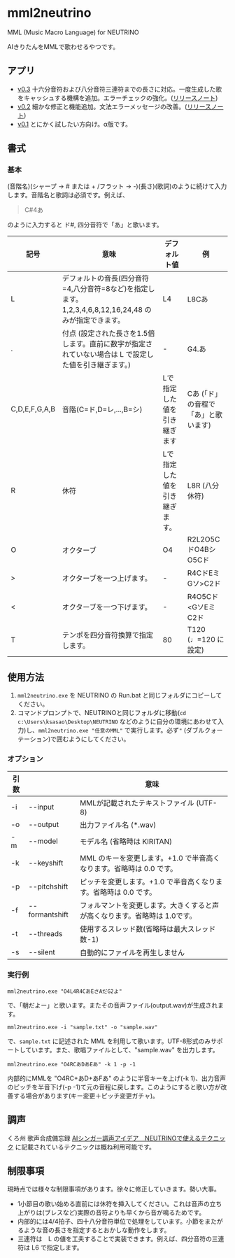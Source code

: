 # mml2neutrino
MML (Music Macro Language) for NEUTRINO

AIきりたんをMMLで歌わせるやつです。
## アプリ
- [v0.3](https://github.com/ksasao/mml2neutrino/releases/download/v0.3/mml2neutrino_v0.3.zip) 十六分音符および八分音符三連符までの長さに対応。一度生成した歌をキャッシュする機構を追加。エラーチェックの強化。([リリースノート](https://github.com/ksasao/mml2neutrino/releases/tag/v0.3))
- [v0.2](https://github.com/ksasao/mml2neutrino/files/4251015/mml2neutrino_v0.2.zip) 細かな修正と機能追加。文法エラーメッセージの改善。([リリースノート](https://github.com/ksasao/mml2neutrino/releases/tag/v0.2))
- [v0.1](https://github.com/ksasao/mml2neutrino/files/4243814/v0.1.zip) とにかく試したい方向け。α版です。

## 書式
### 基本
(音階名)(シャープ → # または + /フラット → -)(長さ)(歌詞)のように続けて入力します。音階名と歌詞は必須です。例えば、

> C#4あ

のように入力すると ド#, 四分音符で「あ」と歌います。

|記号|意味|デフォルト値|例|
|---|---|---|---|
|L|デフォルトの音長(四分音符=4,八分音符=8など)を指定します。1,2,3,4,6,8,12,16,24,48 のみが指定できます。|L4|L8Cあ|
|.|付点 (設定された長さを1.5倍します。直前に数字が指定されていない場合は L で設定した値を引き継ぎます。)|-|G4.あ|
|C,D,E,F,G,A,B|音階(C=ド,D=レ,...,B=シ)|Lで指定した値を引き継ぎます|Cあ (「ド」の音程で「あ」と歌います)|
|R|休符|Lで指定した値を引き継ぎます。|L8R (八分休符)|
|O|オクターブ|O4|R2L2O5CドO4BシO5Cド|
|>|オクターブを一つ上げます。|-|R4CドEミGソ>C2ド|
|<|オクターブを一つ下げます。|-|R4O5Cド<GソEミC2ド|
|T|テンポを四分音符換算で指定します。|80|T120 (♩=120 に設定)|

## 使用方法
1. ```mml2neutrino.exe``` を NEUTRINO の Run.bat と同じフォルダにコピーしてください。
2. コマンドプロンプトで、NEUTRINOと同じフォルダに移動(```cd c:\Users\ksasao\Desktop\NEUTRINO``` などのように自分の環境にあわせて入力)し、```mml2neutrino.exe "任意のMML"``` で実行します。必ず```"``` (ダブルクォーテーション)で囲むようにしてください。

### オプション
|引数||意味|
|---|---|---|
|-i|--input|MMLが記載されたテキストファイル (UTF-8)|
|-o|--output|出力ファイル名 (*.wav)|
|-m|--model|モデル名 (省略時は KIRITAN)|
|-k|--keyshift|MML のキーを変更します。+1.0 で半音高くなります。省略時は 0.0 です。 |
|-p|--pitchshift|ピッチを変更します。+1.0 で半音高くなります。省略時は 0.0 です。|
|-f|--formantshift|フォルマントを変更します。大きくすると声が高くなります。省略時は 1.0です。|
|-t|--threads|使用するスレッド数(省略時は最大スレッド数-1)|
|-s|--silent|自動的にファイルを再生しません|

### 実行例
```
mml2neutrino.exe "O4L4R4CあEさAだG2よ"
```
で、「朝だよー」と歌います。またその音声ファイル(output.wav)が生成されます。

```
mml2neutrino.exe -i "sample.txt" -o "sample.wav"
```
で、```sample.txt``` に記述された MML を利用して歌います。UTF-8形式のみサポートしています。また、歌唱ファイルとして、"sample.wav" を出力します。

```
mml2neutrino.exe "O4RCあDあEあ" -k 1 -p -1
```
内部的にMMLを "O4RC+あD+あFあ" のように半音キーを上げ(-k 1)、出力音声のピッチを半音下げ(-p -1)て元の音程に戻します。このようにすると歌い方が改善する場合があります(キー変更＋ピッチ変更ガチャ)。

## 調声
くろ州 歌声合成備忘録 [AIシンガー調声アイデア　NEUTRINOで使えるテクニック](https://km4osm.com/neutrino-idea/) に記載されているテクニックは概ね利用可能です。

## 制限事項
現時点では様々な制限事項があります。徐々に修正していきます。勢い大事。
- 1小節目の歌い始める直前には休符を挿入してください。これは音声の立ち上がりは(ブレスなど)実際の音符よりも早くから音が鳴るためです。
- 内部的には4/4拍子、四十八分音符単位で処理をしています。小節をまたがるような音の長さを指定するとおかしな動作をします。
- 三連符は　L の値を工夫することで実装できます。例えば、四分音符の三連符は L6 で指定します。